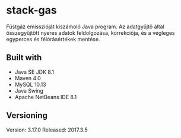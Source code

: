 # stack-gas
Füstgáz emisszióját kiszámoló Java program. 
Az adatgyűjtő által összegyűjtött nyeres adatok feldolgozása, korrekciója, és a végleges egyperces és félórásértékek mentése.

## Built with

 - Java SE JDK 8.1
 - Maven 4.0
 - MySQL 10.13
 - Java Swing
 - Apache NetBeans IDE 8.1
 
## Versioning

Version: 3.17.0 
Released: 2017.3.5
